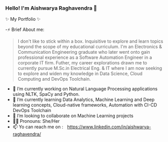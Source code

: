 ### Hello! I'm Aishwarya Raghavendra 👋

✨ My Portfolio ✨ 

-⚡ Brief About me: 
  > I don't like to stick within a box. 
  > Inquisitive to explore and learn topics beyond the scope of my educational curriculum. 
  > I'm an Electronics & Communication Engineering graduate who later went onto gain professional experience as a Software Automation Engineer in a corporate IT firm.
  > Futher, my career explorations drawn me to currently pursue M.Sc.in Electrical Eng. & IT where I am now seeking to explore and widen my knowledge in Data Science,     Cloud Computing and DevOps Toolchain.
- 🔭 I’m currently working on Natural Language Processing applications using NLTK, SpaCy and Python.
- 🌱 I’m currently learning Data Analytics, Machine Learning and Deep learning concepts, Cloud-native frameworks, Automation with CI-CD DevOps Toolchain
- 👯 I’m looking to collaborate on Machine Learning projects
- 🙋‍♀ Pronouns: She/Her
- 📫 Yo can reach me on : <img src= "https://user-images.githubusercontent.com/45971902/176130919-6cfaccba-3593-4345-9751-88fe679bbf10.png" width="5" height="5"/>
 https://www.linkedin.com/in/aishwarya-raghavendra/

<!-- - 🤔 I’m looking for help with ... -->
<!-- - 💬 Ask me about ... -->
